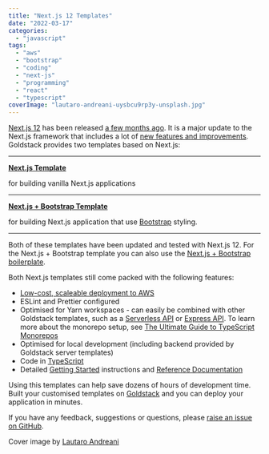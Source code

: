 ```yaml
---
title: "Next.js 12 Templates"
date: "2022-03-17"
categories: 
  - "javascript"
tags: 
  - "aws"
  - "bootstrap"
  - "coding"
  - "next-js"
  - "programming"
  - "react"
  - "typescript"
coverImage: "lautaro-andreani-uysbcu9rp3y-unsplash.jpg"
---
```


[Next.js 12](https://nextjs.org/) has been released [a few months ago](https://nextjs.org/blog/next-12). It is a major update to the Next.js framework that includes a lot of [new features and improvements](https://dev.to/logrocket/whats-new-in-nextjs-12-4oh1). Goldstack provides two templates based on Next.js:

* * *

[**Next.js Template**](https://goldstack.party/templates/nextjs)

for building vanilla Next.js applications

* * *

[**Next.js + Bootstrap Template**](https://goldstack.party/templates/nextjs-bootstrap)

for building Next.js application that use [Bootstrap](https://getbootstrap.com/) styling.

* * *

Both of these templates have been updated and tested with Next.js 12. For the Next.js + Bootstrap template you can also use the [Next.js + Bootstrap boilerplate](https://github.com/goldstack/nextjs-bootstrap-boilerplate).

Both Next.js templates still come packed with the following features:

- [Low-cost, scaleable deployment to AWS](https://dev.to/mxro/serverless-nextjs-on-aws-with-terraform-11-1081)
- ESLint and Prettier configured
- Optimised for Yarn workspaces - can easily be combined with other Goldstack templates, such as a [Serverless API](https://goldstack.party/templates/serverless-api) or [Express API](https://goldstack.party/templates/express-lambda). To learn more about the monorepo setup, see [The Ultimate Guide to TypeScript Monorepos](https://dev.to/mxro/the-ultimate-guide-to-typescript-monorepos-5ap7)
- Optimised for local development (including backend provided by Goldstack server templates)
- Code in [TypeScript](https://www.typescriptlang.org/)
- Detailed [Getting Started](https://docs.goldstack.party/docs/goldstack/getting-started) instructions and [Reference Documentation](https://docs.goldstack.party/docs/templates/app-nextjs)

Using this templates can help save dozens of hours of development time. Built your customised templates on [Goldstack](https://goldstack.party) and you can deploy your application in minutes.

If you have any feedback, suggestions or questions, please [raise an issue on GitHub](https://github.com/goldstack/goldstack/issues).

Cover image by [Lautaro Andreani](https://unsplash.com/photos/UYsBCu9RP3Y)
